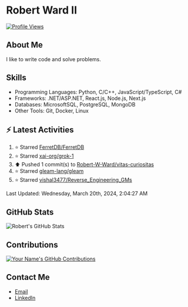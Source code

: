 
# Robert Ward II

[![Profile Views](https://komarev.com/ghpvc/?username=Robert-W-Ward)](https://github.com/Robert-W-Ward)

## About Me
I like to write code and solve problems.

## Skills
- Programming Languages: Python, C/C++, JavaScript/TypeScript, C#
- Frameworks: .NET/ASP.NET, React.js, Node.js, Next.js
- Databases: MicrosoftSQL, PostgreSQL, MongoDB
- Other Tools: Git, Docker, Linux

## :zap: Latest Activities
<!--RECENT_ACTIVITY:start-->
1. ⭐ Starred [FerretDB/FerretDB](https://github.com/FerretDB/FerretDB)
2. ⭐ Starred [xai-org/grok-1](https://github.com/xai-org/grok-1)
3. ⬆️ Pushed 1 commit(s) to [Robert-W-Ward/vitas-curiositas](https://github.com/Robert-W-Ward/vitas-curiositas)
4. ⭐ Starred [gleam-lang/gleam](https://github.com/gleam-lang/gleam)
5. ⭐ Starred [vishal3477/Reverse_Engineering_GMs](https://github.com/vishal3477/Reverse_Engineering_GMs)
<!--RECENT_ACTIVITY:end-->

<!--RECENT_ACTIVITY:last_update-->
Last Updated: Wednesday, March 20th, 2024, 2:04:27 AM
<!--RECENT_ACTIVITY:last_update_end-->

<!--END_SECTIN:activity-->
## GitHub Stats
![Robert's GitHub Stats](https://github-readme-stats.vercel.app/api?username=Robert-W-Ward&show_icons=true&theme=radical)

## Contributions
[![Your Name's GitHub Contributions](https://github-readme-streak-stats.herokuapp.com/?user=Robert-W-Ward&theme=radical)](https://github.com/your-username)

## Contact Me
- [Email](mailto:robertwesleyward2019@gmail.com)
- [LinkedIn](https://linkedin.com/in/https://www.linkedin.com/in/robert-ward-ii/)

